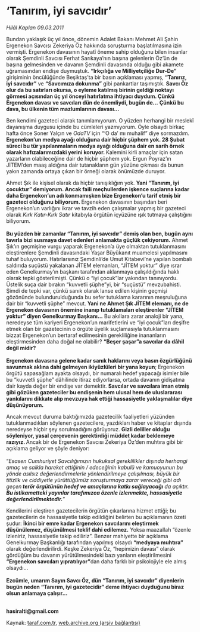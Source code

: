 # ‘Tanırım, iyi savcıdır’

*Hilâl Kaplan 09.03.2011*

<div class="yazi"><p>Bundan yaklaşık üç yıl önce, dönemin Adalet Bakanı Mehmet Ali Şahin Ergenekon Savcısı Zekeriya Öz hakkında soruşturma başlatılmasına izin vermişti. Ergenekon davasının hayatî öneme sahip olduğunu bilen insanlar olarak Şemdinli Savcısı Ferhat Sarıkaya’nın başına gelenlerin Öz’ün de başına gelmesinden ve davanın Şemdinli davasında olduğu gibi akamete uğramasından endişe duymuştuk. <b>“Irkçılığa ve Milliyetçiliğe Dur-De”</b> girişiminin öncülüğünde Beşiktaş’ta bir basın açıklaması yapmış, <b>“Tanırız, iyi savcıdır”</b> ve <b>“Savcımıza dokunma”</b> gibi pankartlar taşımıştık. <b>Savcı Öz olur da bu satırları okursa, o eyleme katılmış birinin geldiği noktayı görmesi açısından üç yıl önceyi hatırlatma ihtiyacı duydum. Çünkü Ergenekon davası ve savcıları dün de önemliydi, bugün de...</b> <b>Çünkü bu dava, bu ülkenin tüm mazlumlarının davası...</b></p>
<p>Ben kendimi gazeteci olarak tanımlamıyorum. O yüzden herhangi bir meslekî dayanışma duygusu içinde bu cümleleri yazmıyorum. Öyle olsaydı birkaç hafta önce Soner Yalçın ve <i>OdaTV</i> için “‘O da’ mı muhalif” diye sormazdım. <b>Ergenekon’un medya ayağı olduğuna dair hiçbir şüphem yok. 28 Şubat süreci bu tür yapılanmaların medya ayağı olduğuna dair en sarih örnek olarak hafızalarımızdaki yerini koruyor. </b>Kalemini kirli amaçlar için satan yazarların olabileceğine dair de hiçbir şüphem yok. Ergun Poyraz’ın JİTEM’den maaş aldığına dair tutanakların gün yüzüne çıkması da bunun yakın zamanda ortaya çıkan bir örneği olarak önümüzde duruyor. </p>
<p>Ahmet Şık ile kişisel olarak da hiçbir tanışıklığım yok. <b>Yani “Tanırım, iyi çocuktur” demiyorum. Ancak faili meçhullerden işkence suçlarına kadar daha Ergenekon’un adı konmamışken bize Ergenekon’u tarif etmiş bir gazeteci olduğunu biliyorum. </b>Ergenekon davasının başından beri Ergenekon’un varlığını ikrar ve tavzih eden çalışmalar yapmış bir gazeteci olarak <i>Kırk Katır-Kırk Satır</i> kitabıyla örgütün içyüzüne ışık tutmaya çalıştığını biliyorum.<br/><br/><b>Bu yüzden bir zamanlar “Tanırım, iyi savcıdır” demiş olan ben, bugün aynı tavırla bizi susmaya davet edenleri anlamakta güçlük çekiyorum.</b> Ahmet Şık’ın geçmişine vurgu yaparak Ergenekon’a üye olmaktan tutuklanmasını eleştirenlere Şemdinli davasındaki Yaşar Büyükanıt muamelesi yapılmasını tuhaf buluyorum. Hatırlarsınız Şemdinli’de Umut Kitabevi’ne yapılan bombalı saldırıda suçüstü yakalanan JİTEM elemanları, “JİTEM yoktur” diye ısrar eden Genelkurmay’ın başkanı tarafından aklanmaya çalışıldığında haklı olarak tepki gösterilmişti. Çünkü o “iyi çocuk”lar yakından tanınıyordu. Üstelik suça dair bırakın “kuvvetli şüphe”yi, bir “suçüstü” mevzubahisti. Şimdi de tepki var, çünkü sanık olarak lanse edilen kişinin geçmişi gözönünde bulundurulduğunda bu sefer tutuklama kararının meşruluğuna dair bir “kuvvetli şüphe” mevcut. <b>Yani ne Ahmet Şık JİTEM elemanı, ne de Ergenekon davasının önemine inanıp tutuklamaları eleştirenler “JİTEM yoktur” diyen Genelkurmay Başkanı...</b> Bu akıllara zarar analoji bir yana, neredeyse tüm kariyeri Ergenekon’un marifetlerini ve “iyi çocuk”ları deşifre etmek olan bir gazetecinin o örgüte üyelik suçlamasıyla tutuklanmasını bizzat Ergenekon’un bertaraf edilmesinin gerekliliğine inananların eleştirmesinden daha doğal ne olabilir? <b>“Beşer şaşar”a savcılar da dâhil değil midir? <br/><br/></b><b>Ergenekon davasına gelene kadar sanık haklarını veya basın özgürlüğünü savunmak aklına dahi gelmeyen ikiyüzlüleri bir yana koyun</b>; Ergenekon örgütü sapasağlam ayakta olsaydı, bir numaralı hedef yapacağı isimler bile bu “kuvvetli şüphe” dâhilinde itiraz ediyorlarsa, ortada davanın gidişatına dair kayda değer bir endişe var demektir. <b>Savcılar ve savcılara iman etmiş gibi gözüken gazeteciler bu endişenin hem ulusal hem de uluslararası yankılarını dikkate alıp mevzuya hak ettiği hassasiyetle yaklaşmalılar diye düşünüyorum.</b></p>
<p>Ancak mevcut duruma baktığımızda gazetecilik faaliyetleri yüzünden tutuklanmadıkları söylenen gazetecilere, yazdıkları haber ve kitaplar dışında neredeyse hiçbir şey sorulmadığını görüyoruz. <b>Gizli deliller olduğu söyleniyor, yasal çerçevenin gerektirdiği müddet kadar beklemeye razıyız. </b>Ancak bir de Ergenekon Savcısı Zekeriya Öz’den muhtıra gibi bir açıklama geliyor ve şöyle deniyor:<br/><br/>“<i>Esasen Cumhuriyet Savcılığımızın hukuksal gereklilikler dışında herhangi amaç ve saikla hareket ettiğinin / edeceğinin kabulü ve kamuoyunun bu yönde asılsız değerlendirmelerle yönlendirilmeye çalışılması, büyük bir titizlik ve ciddiyetle yürüttüğümüz soruşturmaya zarar vereceği gibi adı geçen<b> terör örgütünün hedef ve amaçlarına katkı sağlayacağı</b> da açıktır. <b>Bu istikametteki yayınlar tarafımızca özenle izlenmekte, hassasiyetle değerlendirilmektedir.</b></i>” </p>
<p>Kendilerini eleştiren gazetecilerin örgütün çıkarlarına hizmet ettiği; bu gazetecilerin de hassasiyetle takip edildiğini belirten bu açıklamanın özeti şudur: <b>İkinci bir emre kadar Ergenekon savcılarını eleştirmek düşünülemez, düşünülmesi teklif dahi edilemez.</b> Yoksa maazallah “özenle izleniriz, hassasiyetle takip ediliriz”. Benzer mahiyette bir açıklama Genelkurmay Başkanlığı tarafından yapılmış olsaydı <b>“medyaya muhtıra”</b> olarak değerlendirilirdi. Keşke Zekeriya Öz, “hepimizin davası” olarak gördüğüm bu davanın yürütülmesindeki bazı yanların eleştirilmesini <b>“Ergenekon savcıları yıpratılıyor”</b>dan daha farklı bir psikolojiyle ele almış olsaydı... <br/><br/><b>Ezcümle, umarım Sayın Savcı Öz, dün “Tanırım, iyi savcıdır” diyenlerin bugün neden “Tanırım, iyi gazetecidir” deme ihtiyacı duyduğunu biraz olsun anlamaya çalışır...</b></p>
<p><b><br/>hasiralti@gmail.com</b></p>
</div>

Kaynak: [taraf.com.tr](http://www.taraf.com.tr:80/hilal-kaplan/makale-tanirim-iyi-savcidir.htm), [web.archive.org (arşiv bağlantısı)](http://web.archive.org/web/20131122024411/http://www.taraf.com.tr:80/hilal-kaplan/makale-tanirim-iyi-savcidir.htm)
